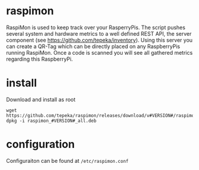 raspimon
====

RaspiMon is used to keep track over your RasperryPis. The script pushes several system and hardware metrics to a well defined REST API, the server component (see https://github.com/tepeka/inventory). Using this server you can create a QR-Tag which can be directly placed on any RaspberryPis running RaspiMon. Once a code is scanned you will see all gathered metrics regarding this RaspberryPi.


install
=====

Download and install as root
```
wget https://github.com/tepeka/raspimon/releases/download/v#VERSION#/raspimon_#VERSION#_all.deb
dpkg -i raspimon_#VERSION#_all.deb
```

configuration
===

Configuraiton can be found at ```/etc/raspimon.conf```
